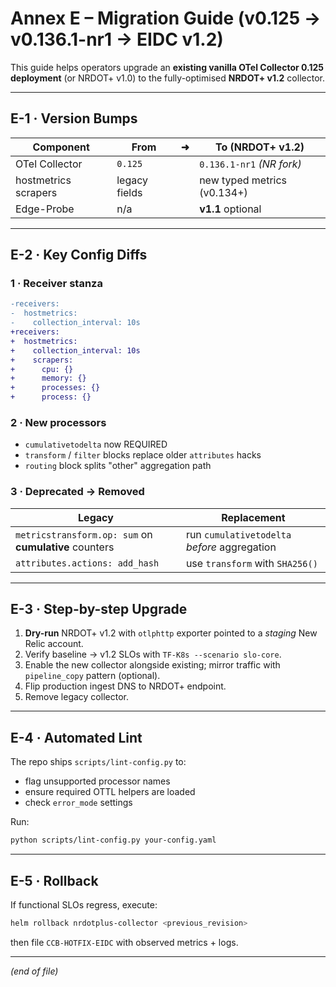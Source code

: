 # Annex E – Migration Guide (v0.125 → v0.136.1-nr1 → EIDC v1.2)

This guide helps operators upgrade an **existing vanilla OTel Collector
0.125 deployment** (or NRDOT+ v1.0) to the fully-optimised **NRDOT+ v1.2**
collector.

---

## E-1 · Version Bumps

| Component          | From           | ➜ | To (NRDOT+ v1.2)        |
|--------------------|---------------|---|-------------------------|
| OTel Collector     | `0.125`       |   | `0.136.1-nr1` *(NR fork)*|
| hostmetrics scrapers| legacy fields|   | new typed metrics (v0.134+)|
| Edge-Probe         | n/a           |   | **v1.1** optional       |

---

## E-2 · Key Config Diffs

### 1 · Receiver stanza

```diff
-receivers:
-  hostmetrics:
-    collection_interval: 10s
+receivers:
+  hostmetrics:
+    collection_interval: 10s
+    scrapers:
+      cpu: {}
+      memory: {}
+      processes: {}
+      process: {}
```

### 2 · New processors

* `cumulativetodelta` now REQUIRED
* `transform` / `filter` blocks replace older `attributes` hacks
* `routing` block splits "other" aggregation path

### 3 · Deprecated → Removed

| Legacy                                                | Replacement                                  |
| ----------------------------------------------------- | -------------------------------------------- |
| `metricstransform.op: sum` on **cumulative** counters | run `cumulativetodelta` *before* aggregation |
| `attributes.actions: add_hash`                        | use `transform` with `SHA256()`              |

---

## E-3 · Step-by-step Upgrade

1. **Dry-run** NRDOT+ v1.2 with `otlphttp` exporter pointed to a *staging*
   New Relic account.
2. Verify baseline → v1.2 SLOs with `TF-K8s --scenario slo-core`.
3. Enable the new collector alongside existing; mirror traffic with
   `pipeline_copy` pattern (optional).
4. Flip production ingest DNS to NRDOT+ endpoint.
5. Remove legacy collector.

---

## E-4 · Automated Lint

The repo ships `scripts/lint-config.py` to:

* flag unsupported processor names
* ensure required OTTL helpers are loaded
* check `error_mode` settings

Run:

```bash
python scripts/lint-config.py your-config.yaml
```

---

## E-5 · Rollback

If functional SLOs regress, execute:

```bash
helm rollback nrdotplus-collector <previous_revision>
```

then file `CCB-HOTFIX-EIDC` with observed metrics + logs.

---

*(end of file)*
